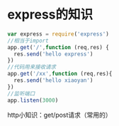 # express的知识


```js
var express = require('express')
//相当于import
app.get('/',function (req,res) {
  res.send('hello express')
})
//代码用来接收请求
app.get('/xx',function (req,res){
  res.send('hello xiaoyan')
})
//监听端口
app.listen(3000)
```
http小知识：get/post请求（常用的）
